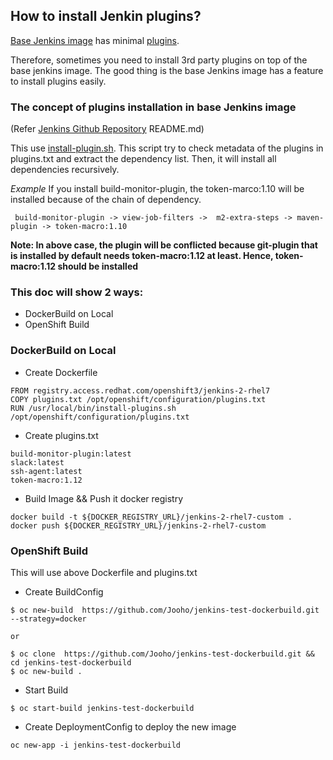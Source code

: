 How to install Jenkin plugins?
-----------------------------

[Base Jenkins image](registry.access.redhat.com/openshift3/jenkins-2-rhel7) has minimal [plugins](https://github.com/openshift/jenkins/blob/master/2/contrib/openshift/base-plugins.txt).

Therefore, sometimes you need to install 3rd party plugins on top of the base jenkins image. The good thing is the base Jenkins image has a feature to install plugins easily.

### The concept of plugins installation in base Jenkins image
(Refer [Jenkins Github Repository](https://github.com/openshift/jenkins) README.md)

This use [install-plugin.sh](https://github.com/openshift/jenkins/blob/master/2/contrib/jenkins/install-plugins.sh). This script try to check metadata of the plugins in plugins.txt and extract the dependency list. Then, it will install all dependencies recursively.

*Example* If you install build-monitor-plugin, the token-marco:1.10 will be installed because of the chain of dependency.
```
 build-monitor-plugin -> view-job-filters ->  m2-extra-steps -> maven-plugin -> token-macro:1.10
```

**Note: In above case, the plugin will be conflicted because git-plugin that is installed by default needs token-macro:1.12 at least. Hence, token-macro:1.12 should be installed**


### This doc will show 2 ways:
 - DockerBuild on Local
 - OpenShift Build



### DockerBuild on Local
- Create Dockerfile
```
FROM registry.access.redhat.com/openshift3/jenkins-2-rhel7
COPY plugins.txt /opt/openshift/configuration/plugins.txt
RUN /usr/local/bin/install-plugins.sh /opt/openshift/configuration/plugins.txt
```
- Create plugins.txt
```
build-monitor-plugin:latest
slack:latest
ssh-agent:latest
token-macro:1.12
```

- Build Image && Push it docker registry
```
docker build -t ${DOCKER_REGISTRY_URL}/jenkins-2-rhel7-custom .
docker push ${DOCKER_REGISTRY_URL}/jenkins-2-rhel7-custom
```

### OpenShift Build
This will use above Dockerfile and plugins.txt

- Create BuildConfig
```
$ oc new-build  https://github.com/Jooho/jenkins-test-dockerbuild.git --strategy=docker

or

$ oc clone  https://github.com/Jooho/jenkins-test-dockerbuild.git && cd jenkins-test-dockerbuild
$ oc new-build .
```
- Start Build
```
$ oc start-build jenkins-test-dockerbuild
```

- Create DeploymentConfig to deploy the new image 
```
oc new-app -i jenkins-test-dockerbuild
```

